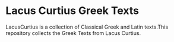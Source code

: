 # Lacus Curtius Greek Texts

LacusCurtius is a collection of Classical Greek and Latin texts.This repository collects the Greek Texts from Lacus Curtius.
